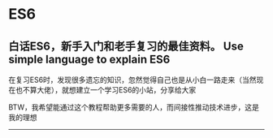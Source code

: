 # ES6
白话ES6，新手入门和老手复习的最佳资料。 Use simple language to explain ES6
---

在复习ES6时，发现很多遗忘的知识，忽然觉得自己也是从小白一路走来（当然现在也不算大佬），就想建立一个学习ES6的小站，分享给大家

BTW，我希望能通过这个教程帮助更多需要的人，而间接性推动技术进步，这是我的理想

---

